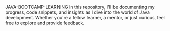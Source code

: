 JAVA-BOOTCAMP-LEARNING
In this repository, I'll be documenting my progress, code snippets, and insights as I dive into the world of Java development. Whether you're a fellow learner, a mentor, or just curious, feel free to explore and provide feedback.

